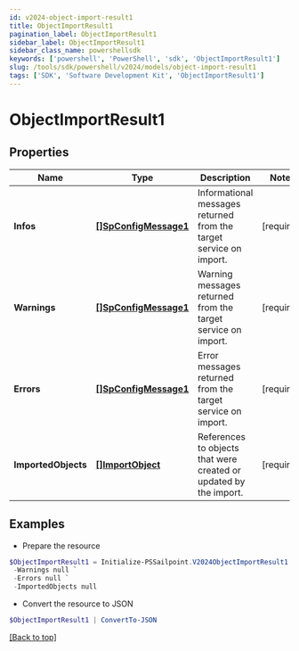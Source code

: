 ```yaml
---
id: v2024-object-import-result1
title: ObjectImportResult1
pagination_label: ObjectImportResult1
sidebar_label: ObjectImportResult1
sidebar_class_name: powershellsdk
keywords: ['powershell', 'PowerShell', 'sdk', 'ObjectImportResult1'] 
slug: /tools/sdk/powershell/v2024/models/object-import-result1
tags: ['SDK', 'Software Development Kit', 'ObjectImportResult1']
---
```



# ObjectImportResult1

## Properties

Name | Type | Description | Notes
------------ | ------------- | ------------- | -------------
**Infos** |  [**[]SpConfigMessage1**](sp-config-message1) | Informational messages returned from the target service on import. | [required]
**Warnings** |  [**[]SpConfigMessage1**](sp-config-message1) | Warning messages returned from the target service on import. | [required]
**Errors** |  [**[]SpConfigMessage1**](sp-config-message1) | Error messages returned from the target service on import. | [required]
**ImportedObjects** |  [**[]ImportObject**](import-object) | References to objects that were created or updated by the import. | [required]

## Examples

- Prepare the resource
```powershell
$ObjectImportResult1 = Initialize-PSSailpoint.V2024ObjectImportResult1  -Infos null `
 -Warnings null `
 -Errors null `
 -ImportedObjects null
```

- Convert the resource to JSON
```powershell
$ObjectImportResult1 | ConvertTo-JSON
```


[[Back to top]](#) 

